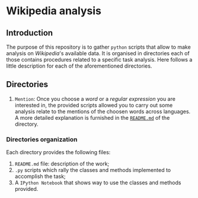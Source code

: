 # Wikipedia analysis

## Introduction
The purpose of this repository is to gather `python` scripts that allow to make analysis on *Wikipedia*'s available data. It is organised in directories each of those contains procedures related to a specific task analysis. Here follows a little description for each of the aforementioned directories.

## Directories
1. `Mention`: Once you choose a *word* or a *regular expression* you are interested in, the provided scripts allowed you to carry out some analysis relate to the mentions of the choosen words across languages. A more detailed explanation is furnished in the [`README.md`](https://github.com/CriMenghini/Wikipedia/blob/master/Mention/README.md) of the directory.

### Directories organization

Each directory provides the following files:

1. `README.md` file: description of the work;
2. `.py` scripts which rally the classes and methods implemented to accomplish the task;
3. A `IPython Notebook` that shows way to use the classes and methods provided.

